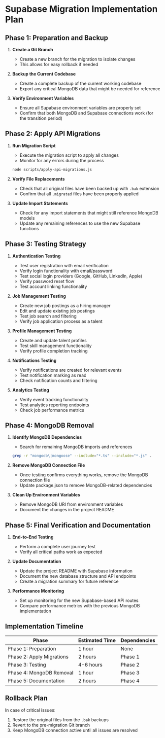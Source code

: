 # Supabase Migration Implementation Plan

## Phase 1: Preparation and Backup

1. **Create a Git Branch**
   - Create a new branch for the migration to isolate changes
   - This allows for easy rollback if needed

2. **Backup the Current Codebase**
   - Create a complete backup of the current working codebase
   - Export any critical MongoDB data that might be needed for reference

3. **Verify Environment Variables**
   - Ensure all Supabase environment variables are properly set
   - Confirm that both MongoDB and Supabase connections work (for the transition period)

## Phase 2: Apply API Migrations

1. **Run Migration Script**
   - Execute the migration script to apply all changes
   - Monitor for any errors during the process
   ```bash
   node scripts/apply-api-migrations.js
   ```

2. **Verify File Replacements**
   - Check that all original files have been backed up with `.bak` extension
   - Confirm that all `.migrated` files have been properly applied

3. **Update Import Statements**
   - Check for any import statements that might still reference MongoDB models
   - Update any remaining references to use the new Supabase functions

## Phase 3: Testing Strategy

1. **Authentication Testing**
   - Test user registration with email verification
   - Verify login functionality with email/password
   - Test social login providers (Google, GitHub, LinkedIn, Apple)
   - Verify password reset flow
   - Test account linking functionality

2. **Job Management Testing**
   - Create new job postings as a hiring manager
   - Edit and update existing job postings
   - Test job search and filtering
   - Verify job application process as a talent

3. **Profile Management Testing**
   - Create and update talent profiles
   - Test skill management functionality
   - Verify profile completion tracking

4. **Notifications Testing**
   - Verify notifications are created for relevant events
   - Test notification marking as read
   - Check notification counts and filtering

5. **Analytics Testing**
   - Verify event tracking functionality
   - Test analytics reporting endpoints
   - Check job performance metrics

## Phase 4: MongoDB Removal

1. **Identify MongoDB Dependencies**
   - Search for remaining MongoDB imports and references
   ```bash
   grep -r "mongodb\|mongoose" --include="*.ts" --include="*.js" .
   ```

2. **Remove MongoDB Connection File**
   - Once testing confirms everything works, remove the MongoDB connection file
   - Update package.json to remove MongoDB-related dependencies

3. **Clean Up Environment Variables**
   - Remove MongoDB URI from environment variables
   - Document the changes in the project README

## Phase 5: Final Verification and Documentation

1. **End-to-End Testing**
   - Perform a complete user journey test
   - Verify all critical paths work as expected

2. **Update Documentation**
   - Update the project README with Supabase information
   - Document the new database structure and API endpoints
   - Create a migration summary for future reference

3. **Performance Monitoring**
   - Set up monitoring for the new Supabase-based API routes
   - Compare performance metrics with the previous MongoDB implementation

## Implementation Timeline

| Phase | Estimated Time | Dependencies |
|-------|---------------|--------------|
| Phase 1: Preparation | 1 hour | None |
| Phase 2: Apply Migrations | 2 hours | Phase 1 |
| Phase 3: Testing | 4-6 hours | Phase 2 |
| Phase 4: MongoDB Removal | 1 hour | Phase 3 |
| Phase 5: Documentation | 2 hours | Phase 4 |

## Rollback Plan

In case of critical issues:

1. Restore the original files from the `.bak` backups
2. Revert to the pre-migration Git branch
3. Keep MongoDB connection active until all issues are resolved
